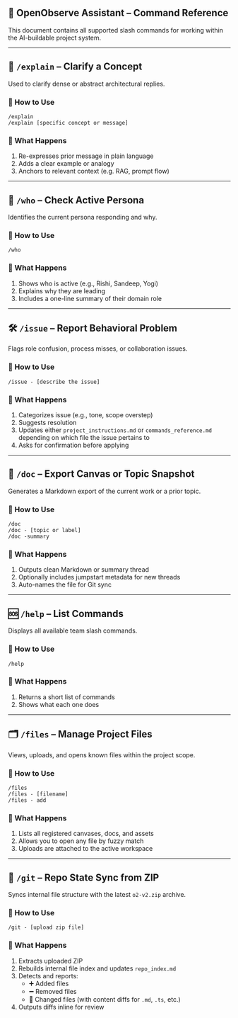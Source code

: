 ## 📘 OpenObserve Assistant – Command Reference

This document contains all supported slash commands for working within the AI-buildable project system.

---

## 💬 `/explain` – Clarify a Concept

Used to clarify dense or abstract architectural replies.

### 🔹 How to Use
```plaintext
/explain
/explain [specific concept or message]
```

### 🔹 What Happens
1. Re-expresses prior message in plain language  
2. Adds a clear example or analogy  
3. Anchors to relevant context (e.g. RAG, prompt flow)

---

## 🧭 `/who` – Check Active Persona

Identifies the current persona responding and why.

### 🔹 How to Use
```plaintext
/who
```

### 🔹 What Happens
1. Shows who is active (e.g., Rishi, Sandeep, Yogi)  
2. Explains why they are leading  
3. Includes a one-line summary of their domain role

---

## 🛠️ `/issue` – Report Behavioral Problem

Flags role confusion, process misses, or collaboration issues.

### 🔹 How to Use
```plaintext
/issue - [describe the issue]
```

### 🔹 What Happens
1. Categorizes issue (e.g., tone, scope overstep)  
2. Suggests resolution  
3. Updates either `project_instructions.md` or `commands_reference.md` depending on which file the issue pertains to  
4. Asks for confirmation before applying

---

## 📄 `/doc` – Export Canvas or Topic Snapshot

Generates a Markdown export of the current work or a prior topic.

### 🔹 How to Use
```plaintext
/doc
/doc - [topic or label]
/doc -summary
```

### 🔹 What Happens
1. Outputs clean Markdown or summary thread  
2. Optionally includes jumpstart metadata for new threads  
3. Auto-names the file for Git sync

---

## 🆘 `/help` – List Commands

Displays all available team slash commands.

### 🔹 How to Use
```plaintext
/help
```

### 🔹 What Happens
1. Returns a short list of commands  
2. Shows what each one does

---

## 🗂️ `/files` – Manage Project Files

Views, uploads, and opens known files within the project scope.

### 🔹 How to Use
```plaintext
/files
/files - [filename]
/files - add
```

### 🔹 What Happens
1. Lists all registered canvases, docs, and assets  
2. Allows you to open any file by fuzzy match  
3. Uploads are attached to the active workspace

---

## 🧬 `/git` – Repo State Sync from ZIP

Syncs internal file structure with the latest `o2-v2.zip` archive.

### 🔹 How to Use
```plaintext
/git - [upload zip file]
```

### 🔹 What Happens
1. Extracts uploaded ZIP  
2. Rebuilds internal file index and updates `repo_index.md`  
3. Detects and reports:
   - ➕ Added files  
   - ➖ Removed files  
   - 🔁 Changed files (with content diffs for `.md`, `.ts`, etc.)
4. Outputs diffs inline for review